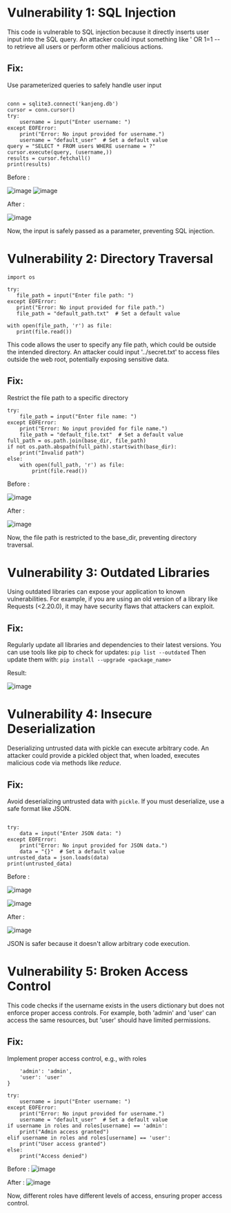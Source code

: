 # Vulnerability 1: SQL Injection
 
This code is vulnerable to SQL injection because it directly inserts user input into the SQL query.
An attacker could input something like ' OR 1=1 -- to retrieve all users or perform other malicious actions.
 
## Fix:
Use parameterized queries to safely handle user input
```import sqlite3

conn = sqlite3.connect('kanjeng.db')
cursor = conn.cursor()
try:
    username = input("Enter username: ")
except EOFError:
    print("Error: No input provided for username.")
    username = "default_user"  # Set a default value
query = "SELECT * FROM users WHERE username = ?"
cursor.execute(query, (username,))
results = cursor.fetchall()
print(results)

```

Before :

![image](https://github.com/user-attachments/assets/42602f73-c9ce-4f2b-85b3-3f5abb954765)
![image](https://github.com/user-attachments/assets/76e7b7ee-56b2-4e26-b146-9c3922cdfa53)


After :

![image](https://github.com/user-attachments/assets/358b6d2f-72dd-4315-b750-c6819db3a118)


Now, the input is safely passed as a parameter, preventing SQL injection.
 
# Vulnerability 2: Directory Traversal

 ```
import os

try:
    file_path = input("Enter file path: ")
except EOFError:
    print("Error: No input provided for file path.")
    file_path = "default_path.txt"  # Set a default value

with open(file_path, 'r') as file:
    print(file.read())
```
 This code allows the user to specify any file path, which could be outside the intended directory.
 An attacker could input '../secret.txt' to access files outside the web root, potentially exposing sensitive data.
 
## Fix:
Restrict the file path to a specific directory
```base_dir = '/path/to/safe/directory'
try:
    file_path = input("Enter file name: ")
except EOFError:
    print("Error: No input provided for file name.")
    file_path = "default_file.txt"  # Set a default value
full_path = os.path.join(base_dir, file_path)
if not os.path.abspath(full_path).startswith(base_dir):
    print("Invalid path")
else:
    with open(full_path, 'r') as file:
        print(file.read())
```

Before :

![image](https://github.com/user-attachments/assets/cae4a123-2bfb-4d45-bfa1-e0422b4d29ab)

After :

![image](https://github.com/user-attachments/assets/b53091d8-2e9c-4caa-8ec9-a534a924abcf)

Now, the file path is restricted to the base_dir, preventing directory traversal.
 
# Vulnerability 3: Outdated Libraries
Using outdated libraries can expose your application to known vulnerabilities.
For example, if you are using an old version of a library like Requests (<2.20.0), it may have security flaws that attackers can exploit.
 
## Fix:
Regularly update all libraries and dependencies to their latest versions.
You can use tools like pip to check for updates:
```pip list --outdated```
Then update them with:
```pip install --upgrade <package_name>```

Result:

![image](https://github.com/user-attachments/assets/52450e3c-5911-4ebc-88d5-1f219271bc3e)

 
# Vulnerability 4: Insecure Deserialization
Deserializing untrusted data with pickle can execute arbitrary code.
An attacker could provide a pickled object that, when loaded, executes malicious code via methods like _reduce_.
 
## Fix:
Avoid deserializing untrusted data with `pickle`.
If you must deserialize, use a safe format like JSON.
```import json
 
try:
    data = input("Enter JSON data: ")
except EOFError:
    print("Error: No input provided for JSON data.")
    data = "{}"  # Set a default value
untrusted_data = json.loads(data)
print(untrusted_data)
```
Before :

![image](https://github.com/user-attachments/assets/f68c4f81-18c8-474e-af37-8fc8f99ba83f)

![image](https://github.com/user-attachments/assets/d51848f7-1247-4509-b7eb-90e15857e203)


After :

![image](https://github.com/user-attachments/assets/2737ab5f-ac69-408e-b6f8-8ce6cacbb851)


JSON is safer because it doesn't allow arbitrary code execution.
 
# Vulnerability 5: Broken Access Control
 
This code checks if the username exists in the users dictionary but does not enforce proper access controls.
For example, both 'admin' and 'user' can access the same resources, but 'user' should have limited permissions.
 
## Fix:
 
Implement proper access control, e.g., with roles
 
```roles = {
    'admin': 'admin',
    'user': 'user'
}
 
try:
    username = input("Enter username: ")
except EOFError:
    print("Error: No input provided for username.")
    username = "default_user"  # Set a default value
if username in roles and roles[username] == 'admin':
    print("Admin access granted")
elif username in roles and roles[username] == 'user':
    print("User access granted")
else:
    print("Access denied")
```
 Before :
 ![image](https://github.com/user-attachments/assets/8f290aef-967d-407e-9299-6a1600c2a220)

 After :
 ![image](https://github.com/user-attachments/assets/1cd2b74e-fd52-47aa-bbb8-597f83360f2e)


Now, different roles have different levels of access, ensuring proper access control.
